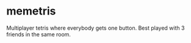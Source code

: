 # memetris

Multiplayer tetris where everybody gets one button. Best played with 3 friends in the same room.
